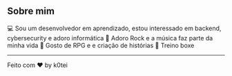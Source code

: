 ## 

## Sobre mim
💻 Sou um desenvolvedor em aprendizado, estou interessado em backend, cybersecurity e adoro informática
🎵 Adoro Rock e a música faz parte da minha vida
🎲 Gosto de RPG e e criação de histórias
🥋 Treino boxe

--- 
Feito com ❤️ by k0tei

